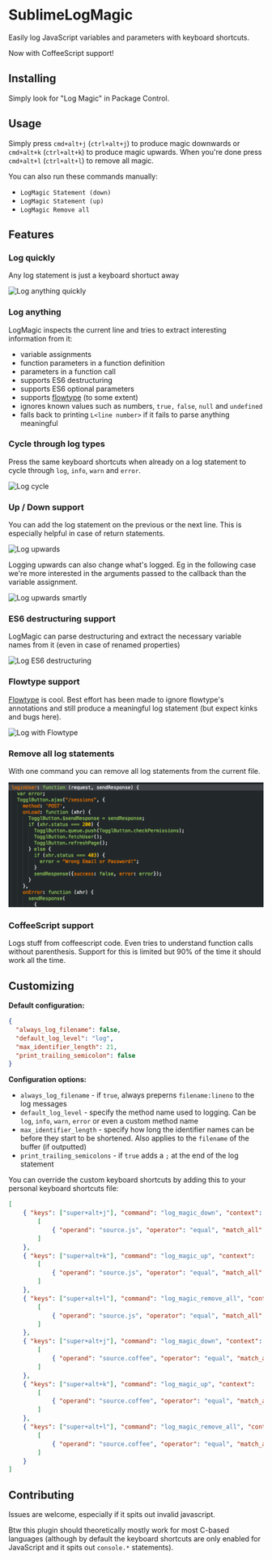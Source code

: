 # SublimeLogMagic

Easily log JavaScript variables and parameters with keyboard shortcuts.


Now with CoffeeScript support!


## Installing

Simply look for "Log Magic" in Package Control.

## Usage

Simply press `cmd+alt+j` (`ctrl+alt+j`) to produce magic downwards or `cmd+alt+k` (`ctrl+alt+k`) to produce magic upwards.
When you're done press `cmd+alt+l` (`ctrl+alt+l`) to remove all magic.

You can also run these commands manually:
- `LogMagic Statement (down)`
- `LogMagic Statement (up)`
- `LogMagic Remove all`

## Features

### Log quickly

Any log statement is just a keyboard shortuct away

![Log anything quickly](images/log-anything.gif "Log anything quickly")

### Log anything

LogMagic inspects the current line and tries to extract interesting information from it:
- variable assignments
- function parameters in a function definition
- parameters in a function call
- supports ES6 destructuring
- supports ES6 optional parameters
- supports [flowtype](http://flowtype.org) (to some extent)
- ignores known values such as numbers, `true,` `false`, `null` and `undefined`
- falls back to printing `L<line number>` if it fails to parse anything meaningful

### Cycle through log types

Press the same keyboard shortcuts when already on a log statement to cycle through `log`,
`info`, `warn` and `error`.

![Log cycle](images/log-cycle.gif "Cycling through log levels is a breeze")

### Up / Down support

You can add the log statement on the previous or the next line. This is especially helpful in case of return
statements.

![Log upwards](images/log-up.gif "Log upwards!")

Logging upwards can also change what's logged. Eg in the following case we're more interested in the
arguments passed to the callback than the variable assignment.

![Log upwards smartly](images/log-up-change.gif "Logging upwards changes everything!")

### ES6 destructuring support

LogMagic can parse destructuring and extract the necessary variable names from it (even
in case of renamed properties)

![Log ES6 destructuring](images/log-destruct.gif "Supports ES6 Destructuring parameters")

### Flowtype support

[Flowtype](http://flowtype.org) is cool. Best effort has been made to ignore flowtype's annotations and still produce a meaningful
log statement (but expect kinks and bugs here).

![Log with Flowtype](images/log-flowtype.gif "Supports some flowtype")

### Remove all log statements

With one command you can remove all log statements from the current file.

![Remove all log statements](images/remove-all.gif "Remove all log statements")

### CoffeeScript support

Logs stuff from coffeescript code. Even tries to understand function calls without parenthesis. Support for this is limited
but 90% of the time it should work all the time.

## Customizing

**Default configuration:**

```json
{
  "always_log_filename": false,
  "default_log_level": "log",
  "max_identifier_length": 21,
  "print_trailing_semicolon": false
}
```

**Configuration options:**

- `always_log_filename` - if `true`, always preperns `filename:lineno` to the log messages
- `default_log_level` - specify the method name used to logging. Can be `log`, `info`, `warn`, `error` or even a custom method name
- `max_identifier_length` - specify how long the identifier names can be before they start to be shortened. Also applies to the `filename` of the buffer (if outputted)
- `print_trailing_semicolons` - if `true` adds a `;` at the end of the log statement

You can override the custom keyboard shortcuts by adding this to your personal keyboard shortcuts file:

```json
[
    { "keys": ["super+alt+j"], "command": "log_magic_down", "context":
        [
            { "operand": "source.js", "operator": "equal", "match_all": true, "key": "selector" }
        ]
    },
    { "keys": ["super+alt+k"], "command": "log_magic_up", "context":
        [
            { "operand": "source.js", "operator": "equal", "match_all": true, "key": "selector" }
        ]
    },
    { "keys": ["super+alt+l"], "command": "log_magic_remove_all", "context":
        [
            { "operand": "source.js", "operator": "equal", "match_all": true, "key": "selector" }
        ]
    },
    { "keys": ["super+alt+j"], "command": "log_magic_down", "context":
        [
            { "operand": "source.coffee", "operator": "equal", "match_all": true, "key": "selector" }
        ]
    },
    { "keys": ["super+alt+k"], "command": "log_magic_up", "context":
        [
            { "operand": "source.coffee", "operator": "equal", "match_all": true, "key": "selector" }
        ]
    },
    { "keys": ["super+alt+l"], "command": "log_magic_remove_all", "context":
        [
            { "operand": "source.coffee", "operator": "equal", "match_all": true, "key": "selector" }
        ]
    }
]

```

## Contributing

Issues are welcome, especially if it spits out invalid javascript.

Btw this plugin should theoretically mostly work for most C-based languages (although by default
the keyboard shortcuts are only enabled for JavaScript and it spits out `console.*` statements).